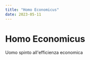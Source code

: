 ```yaml
---
title: "Homo Economicus"
date: 2023-05-11
---
```

# Homo Economicus
Uomo spinto all'efficienza economica
